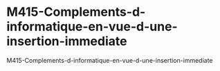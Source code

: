 # M415-Complements-d-informatique-en-vue-d-une-insertion-immediate
M415-Complements-d-informatique-en-vue-d-une-insertion-immediate
